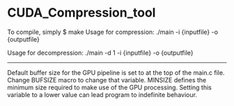 CUDA_Compression_tool
=====================

 To compile, simply 
 $ make
 Usage for compression: ./main -i {inputfile} -o {outputfile}
 
 Usage for decompression: ./main -d 1 -i {inputfile} -o {outputfile}
 
 ---
 Default buffer size for the GPU pipeline is set to at the top of the main.c file. 
 	  Change BUFSIZE macro to change that variable.
 MINSIZE defines the minimum size required to make use of the GPU processing. Setting this
 	  variable to a lower value can lead program to indefinite behaviour. 
 